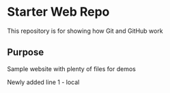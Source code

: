 # Starter Web Repo

This repository is for showing how Git and GitHub work

## Purpose

Sample website with plenty of files for demos

Newly added line 1 - local

